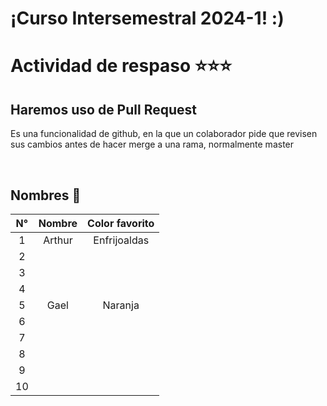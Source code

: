 
# ¡Curso Intersemestral 2024-1! :)

# Actividad de respaso ⭐⭐⭐
## Haremos uso de Pull Request
Es una funcionalidad de github, en la que un colaborador pide que revisen sus cambios antes de hacer merge a una rama, normalmente master

<br>

## Nombres 🌝
|**N°**|**Nombre**|**Color favorito**|
|:----:|:--------:|:-------:|
|1| Arthur | Enfrijoaldas |
|2|   |   |
|3|   |   |
|4|   |   |
|5| Gael  | Naranja  |
|6|   |   |
|7|   |   |
|8|   |   |
|9|   |   |
|10|  |   |


